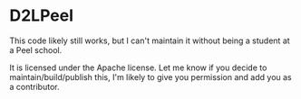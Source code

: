 # D2LPeel

This code likely still works, but I can't maintain it without being a student at a Peel school.

It is licensed under the Apache license. Let me know if you decide to maintain/build/publish this, I'm likely to give you permission and add you as a contributor.
